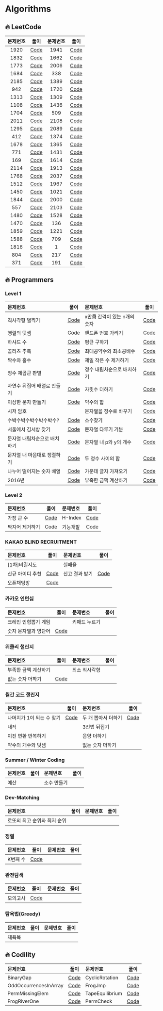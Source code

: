 # Algorithms

## 🔥 LeetCode

| 문제번호 |                                                        풀이                                                         | 문제번호 |                                                          풀이                                                          |
| :------: | :-----------------------------------------------------------------------------------------------------------------: | :------: | :--------------------------------------------------------------------------------------------------------------------: |
|   1920   |           [Code](https://github.com/oooezy/Algorithms/blob/main/LeetCode/BuildArrayfromPermutation.swift)           |   1941   | [Code](https://github.com/oooezy/Algorithms/blob/main/LeetCode/CheckIfAllCharactersHaveEqualNumberOfOccurrences.swift) |
|   1832   |          [Code](https://github.com/oooezy/Algorithms/blob/main/LeetCode/CheckIfTheSentenceIsPangram.swift)          |   1662   |       [Code](https://github.com/oooezy/Algorithms/blob/main/LeetCode/CheckIfTwoStringArraysAreEquivalent.swift)        |
|   1773   |            [Code](https://github.com/oooezy/Algorithms/blob/main/LeetCode/CountItemsMatchingARule.swift)            |   2006   |    [Code](https://github.com/oooezy/Algorithms/blob/main/LeetCode/CountNumberOfPairsWithAbsoluteDifferenceK.swift)     |
|   1684   |       [Code](https://github.com/oooezy/Algorithms/blob/main/LeetCode/CountTheNumberOfConsistentStrings.swift)       |   338    |                   [Code](https://github.com/oooezy/Algorithms/blob/main/LeetCode/CountingBits.swift)                   |
|   2185   |         [Code](https://github.com/oooezy/Algorithms/blob/main/LeetCode/CountingWordsWithAGivenPrefix.swift)         |   1389   |         [Code](https://github.com/oooezy/Algorithms/blob/main/LeetCode/CreateTargetArrayInTheGivenOrder.swift)         |
|   942    |                 [Code](https://github.com/oooezy/Algorithms/blob/main/LeetCode/DIStringMatch.swift)                 |   1720   |                 [Code](https://github.com/oooezy/Algorithms/blob/main/LeetCode/DecodeXORedArray.swift)                 |
|   1313   |        [Code](https://github.com/oooezy/Algorithms/blob/main/LeetCode/DecompressRun-LengthEncodedList.swift)        |   1309   |    [Code](https://github.com/oooezy/Algorithms/blob/main/LeetCode/DecryptStringFromAlphabetToIntegerMapping.swift)     |
|   1108   |             [Code](https://github.com/oooezy/Algorithms/blob/main/LeetCode/DefangingAnIPAddress.swift)              |   1436   |                 [Code](https://github.com/oooezy/Algorithms/blob/main/LeetCode/DestinationCity.swift)                  |
|   1704   |        [Code](https://github.com/oooezy/Algorithms/blob/main/LeetCode/DetermineIfStringHalvesAreAlike.swift)        |   509    |                 [Code](https://github.com/oooezy/Algorithms/blob/main/LeetCode/FibonacciNumber.swift)                  |
|   2011   | [Code](https://github.com/oooezy/Algorithms/blob/main/LeetCode/FinalValueOfVariableAfterPerformingOperations.swift) |   2108   |       [Code](https://github.com/oooezy/Algorithms/blob/main/LeetCode/FindFirstPalindromicStringInTheArray.swift)       |
|   1295   |       [Code](https://github.com/oooezy/Algorithms/blob/main/LeetCode/FindNumbersWithEvenNumberOfDigits.swift)       |   2089   |        [Code](https://github.com/oooezy/Algorithms/blob/main/LeetCode/FindTargetIndicesAfterSortingArray.swift)        |
|   412    |                   [Code](https://github.com/oooezy/Algorithms/blob/main/LeetCode/FizzBuzz.swift)                    |   1374   |  [Code](https://github.com/oooezy/Algorithms/blob/main/LeetCode/GenerateAStringWithCharactersThatHaveOddCounts.swift)  |
|   1678   |           [Code](https://github.com/oooezy/Algorithms/blob/main/LeetCode/GoalParserInterpretation.swift)            |   1365   |   [Code](https://github.com/oooezy/Algorithms/blob/main/LeetCode/HowManyNumbersAreSmallerThanTheCurrentNumber.swift)   |
|   771    |                [Code](https://github.com/oooezy/Algorithms/blob/main/LeetCode/JewelsAndStones.swift)                |   1431   |        [Code](https://github.com/oooezy/Algorithms/blob/main/LeetCode/KidsWithTheGreatestNumberOfCandies.swift)        |
|   169    |                [Code](https://github.com/oooezy/Algorithms/blob/main/LeetCode/MajorityElement.swift)                |   1614   |       [Code](https://github.com/oooezy/Algorithms/blob/main/LeetCode/MaximumNestingDepthOfTheParentheses.swift)        |
|   2114   |     [Code](https://github.com/oooezy/Algorithms/blob/main/LeetCode/MaximumNumberOfWordsFoundInSentences.swift)      |   1913   |     [Code](https://github.com/oooezy/Algorithms/blob/main/LeetCode/MaximumProductDifferenceBetweenTwoPairs.swift)      |
|   1768   |            [Code](https://github.com/oooezy/Algorithms/blob/main/LeetCode/MergeStringsAlternately.swift)            |   2037   |        [Code](https://github.com/oooezy/Algorithms/blob/main/LeetCode/MinimumNumberOfMovesToSeatEveryone.swift)        |
|   1512   |               [Code](https://github.com/oooezy/Algorithms/blob/main/LeetCode/NumberOfGoodPairs.swift)               |   1967   |   [Code](https://github.com/oooezy/Algorithms/blob/main/LeetCode/NumberOfStringsThatAppearAsSubstringsInWord.swift)    |
|   1450   |   [Code](https://github.com/oooezy/Algorithms/blob/main/LeetCode/NumberOfStudentsDoingHomeworkAtAGivenTime.swift)   |   1021   |            [Code](https://github.com/oooezy/Algorithms/blob/main/LeetCode/RemoveOutermostParentheses.swift)            |
|   1844   |        [Code](https://github.com/oooezy/Algorithms/blob/main/LeetCode/ReplaceAllDigitsWithCharacters.swift)         |   2000   |               [Code](https://github.com/oooezy/Algorithms/blob/main/LeetCode/ReversePrefixOfWord.swift)                |
|   557    |           [Code](https://github.com/oooezy/Algorithms/blob/main/LeetCode/ReverseWordsInAStringIII.swift)            |   2103   |                   [Code](https://github.com/oooezy/Algorithms/blob/main/LeetCode/RingsAndRods.swift)                   |
|   1480   |              [Code](https://github.com/oooezy/Algorithms/blob/main/LeetCode/RunningSumOf1dArray.swift)              |   1528   |              [Code](https://github.com/oooezy/Algorithms/commit/2b00f021f7d5e7bdb0d671c938e7eaebf89a5b6c)              |
|   1470   |                [Code](https://github.com/oooezy/Algorithms/blob/main/LeetCode/ShuffleTheArray.swift)                |   136    |                   [Code](https://github.com/oooezy/Algorithms/blob/main/LeetCode/SingleNumber.swift)                   |
|   1859   |              [Code](https://github.com/oooezy/Algorithms/blob/main/LeetCode/SortingTheSentence.swift)               |   1221   |          [Code](https://github.com/oooezy/Algorithms/blob/main/LeetCode/SplitAStringInBalancedStrings.swift)           |
|   1588   |          [Code](https://github.com/oooezy/Algorithms/blob/main/LeetCode/SumOfAllOddLengthSubarrays.swift)           |   709    |                   [Code](https://github.com/oooezy/Algorithms/blob/main/LeetCode/ToLowerCase.swift)                    |
|   1816   |               [Code](https://github.com/oooezy/Algorithms/blob/main/LeetCode/TruncateSentence.swift)                |    1     |                      [Code](https://github.com/oooezy/Algorithms/blob/main/LeetCode/TwoSum.swift)                      |
|   804    |             [Code](https://github.com/oooezy/Algorithms/blob/main/LeetCode/UniqueMorseCodeWords.swift)              |   217    |                [Code](https://github.com/oooezy/Algorithms/blob/main/LeetCode/ContainsDuplicate.swift)                 |
|   371    |           [Code](https://github.com/oooezy/Algorithms/blob/main/LeetCode/Sum%20of%20Two%20Integers.swift)           |   191    |              [Code](https://github.com/oooezy/Algorithms/blob/main/LeetCode/Number%20of%201%20Bits.swift)              |

## 🔥 Programmers

### Level 1

| 문제번호                     |                                                                                                                          풀이                                                                                                                          | 문제번호                     |                                                                                                                     풀이                                                                                                                      |
| :--------------------------- | :----------------------------------------------------------------------------------------------------------------------------------------------------------------------------------------------------------------------------------------------------: | :--------------------------- | :-------------------------------------------------------------------------------------------------------------------------------------------------------------------------------------------------------------------------------------------: |
| 직사각형 별찍기              |                             [Code](https://github.com/oooezy/Algorithms/blob/main/%ED%94%84%EB%A1%9C%EA%B7%B8%EB%9E%98%EB%A8%B8%EC%8A%A4/Level1/%EC%A7%81%EC%82%AC%EA%B0%81%ED%98%95%20%EB%B3%84%EC%B0%8D%EA%B8%B0.swift)                              | x만큼 간격이 있는 n개의 숫자 | [Code](https://github.com/oooezy/Algorithms/blob/main/%ED%94%84%EB%A1%9C%EA%B7%B8%EB%9E%98%EB%A8%B8%EC%8A%A4/Level1/x%EB%A7%8C%ED%81%BC%20%EA%B0%84%EA%B2%A9%EC%9D%B4%20%EC%9E%88%EB%8A%94%20n%EA%B0%9C%EC%9D%98%20%EC%88%AB%EC%9E%90.swift)  |
| 행렬의 덧셈                  |                                      [Code](https://github.com/oooezy/Algorithms/blob/main/%ED%94%84%EB%A1%9C%EA%B7%B8%EB%9E%98%EB%A8%B8%EC%8A%A4/Level1/%ED%96%89%EB%A0%AC%EC%9D%98%20%EB%8D%A7%EC%85%88.swift)                                       | 핸드폰 번호 가리기           |                   [Code](https://github.com/oooezy/Algorithms/blob/main/%ED%94%84%EB%A1%9C%EA%B7%B8%EB%9E%98%EB%A8%B8%EC%8A%A4/Level1/%ED%95%B8%EB%93%9C%ED%8F%B0%20%EB%B2%88%ED%98%B8%20%EA%B0%80%EB%A6%AC%EA%B8%B0.swift)                   |
| 하샤드 수                    |                                           [Code](https://github.com/oooezy/Algorithms/blob/main/%ED%94%84%EB%A1%9C%EA%B7%B8%EB%9E%98%EB%A8%B8%EC%8A%A4/Level1/%ED%95%98%EC%83%A4%EB%93%9C%20%EC%88%98.swift)                                           | 평균 구하기                  |                                  [Code](https://github.com/oooezy/Algorithms/blob/main/%ED%94%84%EB%A1%9C%EA%B7%B8%EB%9E%98%EB%A8%B8%EC%8A%A4/Level1/%ED%8F%89%EA%B7%A0%20%EA%B5%AC%ED%95%98%EA%B8%B0.swift)                                  |
| 콜라츠 추측                  |                                      [Code](https://github.com/oooezy/Algorithms/blob/main/%ED%94%84%EB%A1%9C%EA%B7%B8%EB%9E%98%EB%A8%B8%EC%8A%A4/Level1/%EC%BD%9C%EB%9D%BC%EC%B8%A0%20%EC%B6%94%EC%B8%A1.swift)                                       | 최대공약수와 최소공배수      |       [Code](https://github.com/oooezy/Algorithms/blob/main/%ED%94%84%EB%A1%9C%EA%B7%B8%EB%9E%98%EB%A8%B8%EC%8A%A4/Level1/%EC%B5%9C%EB%8C%80%EA%B3%B5%EC%95%BD%EC%88%98%EC%99%80%20%EC%B5%9C%EC%86%8C%EA%B3%B5%EB%B0%B0%EC%88%98.swift)       |
| 짝수와 홀수                  |                                      [Code](https://github.com/oooezy/Algorithms/blob/main/%ED%94%84%EB%A1%9C%EA%B7%B8%EB%9E%98%EB%A8%B8%EC%8A%A4/Level1/%EC%A7%9D%EC%88%98%EC%99%80%20%ED%99%80%EC%88%98.swift)                                       | 제일 작은 수 제거하기        |             [Code](https://github.com/oooezy/Algorithms/blob/main/%ED%94%84%EB%A1%9C%EA%B7%B8%EB%9E%98%EB%A8%B8%EC%8A%A4/Level1/%EC%A0%9C%EC%9D%BC%20%EC%9E%91%EC%9D%80%20%EC%88%98%20%EC%A0%9C%EA%B1%B0%ED%95%98%EA%B8%B0.swift)             |
| 정수 제곱근 판별             |                            [Code](https://github.com/oooezy/Algorithms/blob/main/%ED%94%84%EB%A1%9C%EA%B7%B8%EB%9E%98%EB%A8%B8%EC%8A%A4/Level1/%EC%A0%95%EC%88%98%20%EC%A0%9C%EA%B3%B1%EA%B7%BC%20%ED%8C%90%EB%B3%84.swift)                            | 정수 내림차순으로 배치하기   | [Code](https://github.com/oooezy/Algorithms/blob/main/%ED%94%84%EB%A1%9C%EA%B7%B8%EB%9E%98%EB%A8%B8%EC%8A%A4/Level1/%EC%A0%95%EC%88%98%20%EB%82%B4%EB%A6%BC%EC%B0%A8%EC%88%9C%EC%9C%BC%EB%A1%9C%20%EB%B0%B0%EC%B9%98%ED%95%98%EA%B8%B0.swift) |
| 자연수 뒤집어 배열로 만들기  |    [Code](https://github.com/oooezy/Algorithms/blob/main/%ED%94%84%EB%A1%9C%EA%B7%B8%EB%9E%98%EB%A8%B8%EC%8A%A4/Level1/%EC%9E%90%EC%97%B0%EC%88%98%20%EB%92%A4%EC%A7%91%EC%96%B4%20%EB%B0%B0%EC%97%B4%EB%A1%9C%20%EB%A7%8C%EB%93%A4%EA%B8%B0.swift)    | 자릿수 더하기                |                             [Code](https://github.com/oooezy/Algorithms/blob/main/%ED%94%84%EB%A1%9C%EA%B7%B8%EB%9E%98%EB%A8%B8%EC%8A%A4/Level1/%EC%9E%90%EB%A6%BF%EC%88%98%20%EB%8D%94%ED%95%98%EA%B8%B0.swift)                              |
| 이상한 문자 만들기           |                       [Code](https://github.com/oooezy/Algorithms/blob/main/%ED%94%84%EB%A1%9C%EA%B7%B8%EB%9E%98%EB%A8%B8%EC%8A%A4/Level1/%EC%9D%B4%EC%83%81%ED%95%9C%20%EB%AC%B8%EC%9E%90%20%EB%A7%8C%EB%93%A4%EA%B8%B0.swift)                        | 약수의 합                    |                                      [Code](https://github.com/oooezy/Algorithms/blob/main/%ED%94%84%EB%A1%9C%EA%B7%B8%EB%9E%98%EB%A8%B8%EC%8A%A4/Level1/%EC%95%BD%EC%88%98%EC%9D%98%20%ED%95%A9.swift)                                       |
| 시저 암호                    |                                                                                                                                                                                                                                                        | 문자열을 정수로 바꾸기       |          [Code](https://github.com/oooezy/Algorithms/blob/main/%ED%94%84%EB%A1%9C%EA%B7%B8%EB%9E%98%EB%A8%B8%EC%8A%A4/Level1/%EB%AC%B8%EC%9E%90%EC%97%B4%EC%9D%84%20%EC%A0%95%EC%88%98%EB%A1%9C%20%EB%B0%94%EA%BE%B8%EA%B8%B0.swift)          |
| 수박수박수박수박수박수?      |           [Code](https://github.com/oooezy/Algorithms/blob/main/%ED%94%84%EB%A1%9C%EA%B7%B8%EB%9E%98%EB%A8%B8%EC%8A%A4/Level1/%EC%88%98%EB%B0%95%EC%88%98%EB%B0%95%EC%88%98%EB%B0%95%EC%88%98%EB%B0%95%EC%88%98%EB%B0%95%EC%88%98%3F.swift)            | 소수찾기                     |                                      [Code](https://github.com/oooezy/Algorithms/blob/main/%ED%94%84%EB%A1%9C%EA%B7%B8%EB%9E%98%EB%A8%B8%EC%8A%A4/Level1/%EC%86%8C%EC%88%98%20%EC%B0%BE%EA%B8%B0.swift)                                       |
| 서울에서 김서방 찾기         |                   [Code](https://github.com/oooezy/Algorithms/blob/main/%ED%94%84%EB%A1%9C%EA%B7%B8%EB%9E%98%EB%A8%B8%EC%8A%A4/Level1/%EC%84%9C%EC%9A%B8%EC%97%90%EC%84%9C%20%EA%B9%80%EC%84%9C%EB%B0%A9%20%EC%B0%BE%EA%B8%B0.swift)                   | 문자열 다루기 기분           |                   [Code](https://github.com/oooezy/Algorithms/blob/main/%ED%94%84%EB%A1%9C%EA%B7%B8%EB%9E%98%EB%A8%B8%EC%8A%A4/Level1/%EB%AC%B8%EC%9E%90%EC%97%B4%20%EB%8B%A4%EB%A3%A8%EA%B8%B0%20%EA%B8%B0%EB%B3%B8.swift)                   |
| 문자열 내림차순으로 배치하기 | [Code](https://github.com/oooezy/Algorithms/blob/main/%ED%94%84%EB%A1%9C%EA%B7%B8%EB%9E%98%EB%A8%B8%EC%8A%A4/Level1/%EB%AC%B8%EC%9E%90%EC%97%B4%20%EB%82%B4%EB%A6%BC%EC%B0%A8%EC%88%9C%EC%9C%BC%EB%A1%9C%20%EB%B0%B0%EC%B9%98%ED%95%98%EA%B8%B0.swift) | 문자열 내 p와 y의 개수       |               [Code](https://github.com/oooezy/Algorithms/blob/main/%ED%94%84%EB%A1%9C%EA%B7%B8%EB%9E%98%EB%A8%B8%EC%8A%A4/Level1/%EB%AC%B8%EC%9E%90%EC%97%B4%20%EB%82%B4%20p%EC%99%80%20y%EC%9D%98%20%EA%B0%9C%EC%88%98.swift)               |
| 문자열 내 마음대로 정렬하기  |    [Code](https://github.com/oooezy/Algorithms/blob/main/%ED%94%84%EB%A1%9C%EA%B7%B8%EB%9E%98%EB%A8%B8%EC%8A%A4/Level1/%EB%AC%B8%EC%9E%90%EC%97%B4%20%EB%82%B4%20%EB%A7%88%EC%9D%8C%EB%8C%80%EB%A1%9C%20%EC%A0%95%EB%A0%AC%ED%95%98%EA%B8%B0.swift)    | 두 정수 사이의 합            |                      [Code](https://github.com/oooezy/Algorithms/blob/main/%ED%94%84%EB%A1%9C%EA%B7%B8%EB%9E%98%EB%A8%B8%EC%8A%A4/Level1/%EB%91%90%20%EC%A0%95%EC%88%98%20%EC%82%AC%EC%9D%B4%EC%9D%98%20%ED%95%A9.swift)                      |
| 나누어 떨어지는 숫자 배열    |        [Code](https://github.com/oooezy/Algorithms/blob/main/%ED%94%84%EB%A1%9C%EA%B7%B8%EB%9E%98%EB%A8%B8%EC%8A%A4/Level1/%EB%82%98%EB%88%84%EC%96%B4%20%EB%96%A8%EC%96%B4%EC%A7%80%EB%8A%94%20%EC%88%AB%EC%9E%90%20%EB%B0%B0%EC%97%B4.swift)         | 가운데 글자 가져오기         |              [Code](https://github.com/oooezy/Algorithms/blob/main/%ED%94%84%EB%A1%9C%EA%B7%B8%EB%9E%98%EB%A8%B8%EC%8A%A4/Level1/%EA%B0%80%EC%9A%B4%EB%8D%B0%20%EA%B8%80%EC%9E%90%20%EA%B0%80%EC%A0%B8%EC%98%A4%EA%B8%B0.swift)               |
| 2016년                       |                                                        [Code](https://github.com/oooezy/Algorithms/blob/main/%ED%94%84%EB%A1%9C%EA%B7%B8%EB%9E%98%EB%A8%B8%EC%8A%A4/Level1/2016%EB%85%84.swift)                                                        | 부족한 금액 계산하기         |              [Code](https://github.com/oooezy/Algorithms/blob/main/%ED%94%84%EB%A1%9C%EA%B7%B8%EB%9E%98%EB%A8%B8%EC%8A%A4/Level1/%EB%B6%80%EC%A1%B1%ED%95%9C%20%EA%B8%88%EC%95%A1%20%EA%B3%84%EC%82%B0%ED%95%98%EA%B8%B0.swift)               |

### Level 2

| 문제번호        |                                                                                             풀이                                                                                              | 문제번호 |                                                                              풀이                                                                               |
| :-------------- | :-------------------------------------------------------------------------------------------------------------------------------------------------------------------------------------------: | :------- | :-------------------------------------------------------------------------------------------------------------------------------------------------------------: |
| 가장 큰 수      |             [Code](https://github.com/oooezy/Algorithms/blob/main/%ED%94%84%EB%A1%9C%EA%B7%B8%EB%9E%98%EB%A8%B8%EC%8A%A4/Level2/%EA%B0%80%EC%9E%A5%20%ED%81%B0%20%EC%88%98.swift)             | H-Index  |               [Code](https://github.com/oooezy/Algorithms/blob/main/%ED%94%84%EB%A1%9C%EA%B7%B8%EB%9E%98%EB%A8%B8%EC%8A%A4/Level2/H-Index.swift)                |
| 짝지어 제거하기 | [Code](https://github.com/oooezy/Algorithms/blob/main/%ED%94%84%EB%A1%9C%EA%B7%B8%EB%9E%98%EB%A8%B8%EC%8A%A4/Level2/%EC%A7%9D%EC%A7%80%EC%96%B4%20%EC%A0%9C%EA%B1%B0%ED%95%98%EA%B8%B0.swift) | 기능개발 | [Code](https://github.com/oooezy/Algorithms/blob/main/%ED%94%84%EB%A1%9C%EA%B7%B8%EB%9E%98%EB%A8%B8%EC%8A%A4/Level2/%EA%B8%B0%EB%8A%A5%EA%B0%9C%EB%B0%9C.swift) |

### KAKAO BLIND RECRUITMENT

| 문제번호         |                                                                                               풀이                                                                                               | 문제번호       |                                                                                          풀이                                                                                           |
| :--------------- | :----------------------------------------------------------------------------------------------------------------------------------------------------------------------------------------------: | :------------- | :-------------------------------------------------------------------------------------------------------------------------------------------------------------------------------------: |
| [1차]비밀지도    |                                                                                                                                                                                                  | 실패율         |                                                                                                                                                                                         |
| 신규 아이디 추천 | [Code](https://github.com/oooezy/Algorithms/blob/main/%ED%94%84%EB%A1%9C%EA%B7%B8%EB%9E%98%EB%A8%B8%EC%8A%A4/Level2/%EC%8B%A0%EA%B7%9C%20%EC%95%84%EC%9D%B4%EB%94%94%20%EC%B6%94%EC%B2%9C.swift) | 신고 결과 받기 | [Code](https://github.com/oooezy/Algorithms/blob/main/%ED%94%84%EB%A1%9C%EA%B7%B8%EB%9E%98%EB%A8%B8%EC%8A%A4/Level1/%EC%8B%A0%EA%B3%A0%20%EA%B2%B0%EA%B3%BC%20%EB%B0%9B%EA%B8%B0.swift) |
| 오픈채팅방       |             [Code](https://github.com/oooezy/Algorithms/blob/main/%ED%94%84%EB%A1%9C%EA%B7%B8%EB%9E%98%EB%A8%B8%EC%8A%A4/Level2/%EC%98%A4%ED%94%88%EC%B1%84%ED%8C%85%EB%B0%A9.swift)             |

### 카카오 인턴십

| 문제번호             |                                                                                                        풀이                                                                                                        | 문제번호      | 풀이 |
| :------------------- | :----------------------------------------------------------------------------------------------------------------------------------------------------------------------------------------------------------------: | :------------ | :--: |
| 크레인 인형뽑기 게임 |                                                                                                                                                                                                                    | 키패드 누르기 |      |
| 숫자 문자열과 영단어 | [Code](https://github.com/oooezy/Algorithms/blob/main/%ED%94%84%EB%A1%9C%EA%B7%B8%EB%9E%98%EB%A8%B8%EC%8A%A4/Level1/%EC%88%AB%EC%9E%90%20%EB%AC%B8%EC%9E%90%EC%97%B4%EA%B3%BC%20%EC%98%81%EB%8B%A8%EC%96%B4.swift) |

### 위클리 챌린지

| 문제번호             |                                                                                               풀이                                                                                               | 문제번호      | 풀이 |
| :------------------- | :----------------------------------------------------------------------------------------------------------------------------------------------------------------------------------------------: | :------------ | :--: |
| 부족한 금액 계산하기 |                                                                                                                                                                                                  | 최소 직사각형 |      |
| 없는 숫자 더하기     | [Code](https://github.com/oooezy/Algorithms/blob/main/%ED%94%84%EB%A1%9C%EA%B7%B8%EB%9E%98%EB%A8%B8%EC%8A%A4/Level1/%EC%97%86%EB%8A%94%20%EC%88%AB%EC%9E%90%20%EB%8D%94%ED%95%98%EA%B8%B0.swift) |

### 월간 코드 챌린지

| 문제번호                  |                                             풀이                                             | 문제번호            |                                                                                                     풀이                                                                                                     |
| :------------------------ | :------------------------------------------------------------------------------------------: | :------------------ | :----------------------------------------------------------------------------------------------------------------------------------------------------------------------------------------------------------: |
| 나머지가 1이 되는 수 찾기 | [Code](https://github.com/oooezy/Algorithms/commit/7b54834fc3b62373cc4af0e4430b9bde9ef89c6e) | 두 개 뽑아서 더하기 | [Code](https://github.com/oooezy/Algorithms/blob/main/%ED%94%84%EB%A1%9C%EA%B7%B8%EB%9E%98%EB%A8%B8%EC%8A%A4/Level1/%EB%91%90%20%EA%B0%9C%20%EB%BD%91%EC%95%84%EC%84%9C%20%EB%8D%94%ED%95%98%EA%B8%B0.swift) |
| 내적                      |                                                                                              | 3진법 뒤집기        |                                                                                                                                                                                                              |
| 이진 변환 반복하기        |                                                                                              | 음양 더하기         |                                                                                                                                                                                                              |
| 약수의 개수와 덧셈        |                                                                                              | 없는 숫자 더하기    |                                                                                                                                                                                                              |

### Summer / Winter Coding

| 문제번호 | 풀이 | 문제번호    | 풀이 |
| :------- | :--: | :---------- | :--: |
| 예산     |      | 소수 만들기 |      |

### Dev-Matching

| 문제번호                     | 풀이 | 문제번호 | 풀이 |
| :--------------------------- | :--: | :------- | :--: |
| 로또의 최고 순위와 최저 순위 |      |

### 정렬

| 문제번호 |                                                                          풀이                                                                           | 문제번호 | 풀이 |
| :------- | :-----------------------------------------------------------------------------------------------------------------------------------------------------: | :------- | :--: |
| K번째 수 | [Code](https://github.com/oooezy/Algorithms/blob/main/%ED%94%84%EB%A1%9C%EA%B7%B8%EB%9E%98%EB%A8%B8%EC%8A%A4/Level1/K%EB%B2%88%EC%A7%B8%EC%88%98.swift) |

### 완전탐색

| 문제번호 |                                                                              풀이                                                                               | 문제번호 | 풀이 |
| :------- | :-------------------------------------------------------------------------------------------------------------------------------------------------------------: | :------- | :--: |
| 모의고사 | [Code](https://github.com/oooezy/Algorithms/blob/main/%ED%94%84%EB%A1%9C%EA%B7%B8%EB%9E%98%EB%A8%B8%EC%8A%A4/Level1/%EB%AA%A8%EC%9D%98%EA%B3%A0%EC%82%AC.swift) |

### 탐욕법(Greedy)

| 문제번호 | 풀이 | 문제번호 | 풀이 |
| :------- | :--: | :------- | :--: |
| 체육복   |      |

## 🔥 Codility

| 문제번호              |                                            풀이                                             | 문제번호        |                                         풀이                                          |
| :-------------------- | :-----------------------------------------------------------------------------------------: | :-------------- | :-----------------------------------------------------------------------------------: |
| BinaryGap             |       [Code](https://github.com/oooezy/Algorithms/blob/main/Codility/BinaryGap.swift)       | CyclicRotation  | [Code](https://github.com/oooezy/Algorithms/blob/main/Codility/CyclicRotation.swift)  |
| OddOccurrencesInArray | [Code](https://github.com/oooezy/Algorithms/blob/main/Codility/OddOccurrencesInArray.swift) | FrogJmp         |     [Code](https://github.com/oooezy/Algorithms/blob/main/Codility/FrogJmp.swift)     |
| PermMissingElem       |    [Code](https://github.com/oooezy/Algorithms/blob/main/Codility/PermMissingElem.swift)    | TapeEquilibrium | [Code](https://github.com/oooezy/Algorithms/blob/main/Codility/TapeEquilibrium.swift) |
| FrogRiverOne          |     [Code](https://github.com/oooezy/Algorithms/blob/main/Codility/FrogRiverOne.swift)      | PermCheck       |    [Code](https://github.com/oooezy/Algorithms/blob/main/Codility/PermCheck.swift)    |
